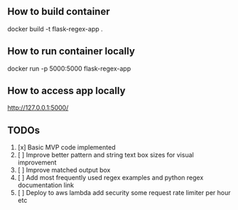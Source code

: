 
## How to build container
docker build -t flask-regex-app .


## How to run container locally 
docker run -p 5000:5000 flask-regex-app


## How to access app locally
http://127.0.0.1:5000/


## TODOs
1. [x] Basic MVP code implemented
2. [ ] Improve better pattern and string text box sizes for visual improvement 
3. [ ] Improve matched output box 
4. [ ] Add most frequently used regex examples and python regex documentation link 
5. [ ] Deploy to aws lambda add security some request rate limiter per hour etc 

